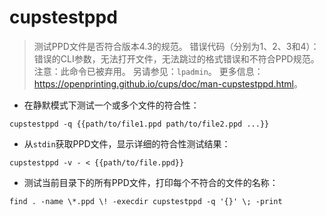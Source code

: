 # cupstestppd

> 测试PPD文件是否符合版本4.3的规范。
> 错误代码（分别为1、2、3和4）：错误的CLI参数，无法打开文件，无法跳过的格式错误和不符合PPD规范。
> 注意：此命令已被弃用。
> 另请参见：`lpadmin`。
> 更多信息：<https://openprinting.github.io/cups/doc/man-cupstestppd.html>。

- 在静默模式下测试一个或多个文件的符合性：

`cupstestppd -q {{path/to/file1.ppd path/to/file2.ppd ...}}`

- 从`stdin`获取PPD文件，显示详细的符合性测试结果：

`cupstestppd -v - < {{path/to/file.ppd}}`

- 测试当前目录下的所有PPD文件，打印每个不符合的文件的名称：

`find . -name \*.ppd \! -execdir cupstestppd -q '{}' \; -print`